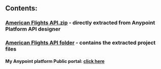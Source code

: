 ## Contents:

### [American Flights API.zip](https://github.com/PavithSudhirAP/Mulesoft-Internship-training/blob/main/Module3/American%20Flights%20API.zip) - directly extracted from Anypoint Platform API designer

### [American Flights API folder](https://github.com/PavithSudhirAP/Mulesoft-Internship-training/tree/main/Module3/American%20Flights%20API) - contains the extracted project files


#### My Anypoint platform Public portal: [click here](https://anypoint.mulesoft.com/exchange/portals/njc-labs-6331/)
